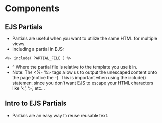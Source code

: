 # Components 

## EJS Partials
- Partials are useful when you want to utilize the same HTML for multiple views. 
- Including a partial in EJS: 
```
<%- include( PARTIAL_FILE ) %>
```
- ^ Where the partial file is relative to the template you use it in.
- Note: The <%- %> tags allow us to output the unescaped content onto the page (notice the -). This is important when using the include() statement since you don’t want EJS to escape your HTML characters like ‘<’, ‘>’, etc…

## Intro to EJS Partials
- Partials are an easy way to reuse reusable text. 
